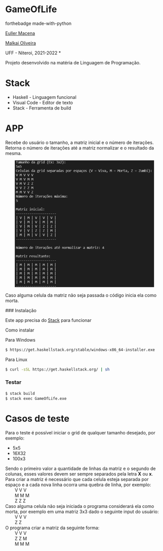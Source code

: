 
# GameOfLife

forthebadge made-with-python

<a href="https://github.com/eullerm">Euller Macena</a>

<a href="https://github.com/MalkaiOliveira">Malkai Oliveira</a>

UFF - Niteroi, 2021-2022 *<br>

Projeto desenvolvido na matéria de Linguagem de Programação. 

# Stack
<ul>
    <li> Haskell - Linguagem funcional</li>
    <li> Visual Code - Editor de texto</li>
    <li> Stack - Ferramenta de build</li>
</ul>

# APP
<p>
    Recebe do usuário o tamanho, a matriz inicial e o número de iterações.
    Retorna o número de iterações até a matriz normalizar e o resultado da mesma. 
</p>
<span style="margin-left:30px"><img src="image/image1.png" height="400"></span>
<p>
    Caso alguma celula da matriz não seja passada o código inicia ela como morta.
</p>
### Instalação

Este app precisa do [Stack](https://docs.haskellstack.org/en/stable/README/) para funcionar 

Como instalar 

Para Windows 
```sh
$ https://get.haskellstack.org/stable/windows-x86_64-installer.exe
```

Para Linux 
```sh
$ curl -sSL https://get.haskellstack.org/ | sh
```

### Testar
    $ stack build
    $ stack exec GameOfLife.exe

# Casos de teste 
<p>
    Para o teste é possível iniciar o grid de qualquer tamanho desejado, por exemplo:
    <ul>
        <li> 5x5</li>
        <li> 16X32</li>
        <li> 100x3</li>
    </ul>
    Sendo o primeiro valor a quantidade de linhas da matriz e o segundo de colunas, esses valores devem ser sempre separados pela letra <strong>X</strong> ou <strong>x</strong>.<br>
    Para criar a matriz é necessário que cada celula esteja separada por espaço e a cada nova linha ocorra uma quebra de linha, por exemplo:<br>
    <span style="margin-left:30px">V V V<br></span>
    <span style="margin-left:30px">M M M<br></span>
    <span style="margin-left:30px">Z Z Z<br></span>
    Caso alguma celula não seja iniciada o programa considerará ela como morta, por exemplo em uma matriz 3x3 dado o seguinte input do usuário:<br>
    <span style="margin-left:30px">V V V<br></span>
    <span style="margin-left:30px">Z Z<br></span>
    O programa criar a matriz da seguinte forma:<br>
    <span style="margin-left:30px">V V V<br></span>
    <span style="margin-left:30px">Z Z M<br></span>
    <span style="margin-left:30px">M M M<br></span>
    
</p>